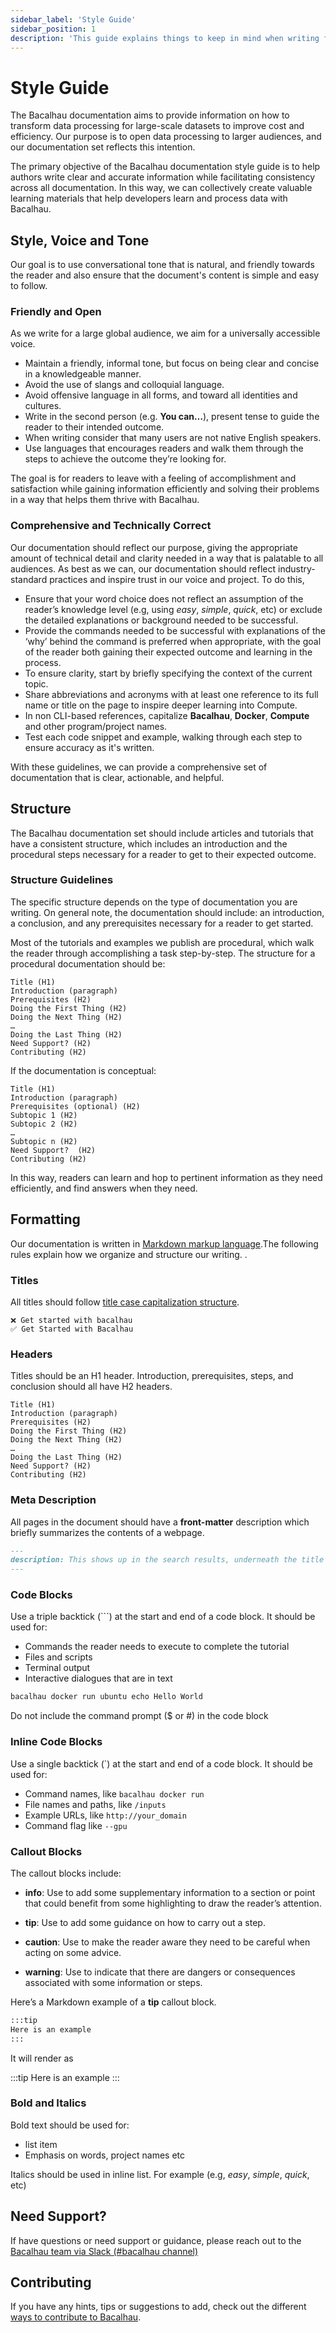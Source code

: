 ```yaml
---
sidebar_label: 'Style Guide'
sidebar_position: 1
description: 'This guide explains things to keep in mind when writing for Bacalhau’s documentation.'
---
```


# Style Guide

The Bacalhau documentation aims to provide information on how to transform data processing for large-scale datasets to improve cost and efficiency. Our purpose is to open data processing to larger audiences, and our documentation set reflects this intention.

The primary objective of the Bacalhau documentation style guide is to help authors write clear and accurate information while facilitating consistency across all documentation. In this way, we can collectively create valuable learning materials that help developers learn and process data with Bacalhau.

## Style, Voice and Tone

Our goal is to use conversational tone that is natural, and friendly towards the reader and also ensure that the document's content is simple and easy to follow.

### Friendly and Open 

As we write for a large global audience, we aim for a universally accessible voice.

- Maintain a friendly, informal tone, but focus on being clear and concise in a knowledgeable manner.
- Avoid the use of slangs and colloquial language.
- Avoid offensive language in all forms, and toward all identities and cultures.
- Write in the second person (e.g. **You can…**), present tense to guide the reader to their intended outcome. 
- When writing consider that many users are not native English speakers.
- Use languages that encourages readers and walk them through the steps to achieve the outcome they’re looking for.

The goal is for readers to leave with a feeling of accomplishment and satisfaction while gaining information efficiently and solving their problems in a way that helps them thrive with Bacalhau.

### Comprehensive and Technically Correct

Our documentation should reflect our purpose, giving the appropriate amount of technical detail and clarity needed in a way that is palatable to all audiences. As best as we can, our documentation should reflect industry-standard practices and inspire trust in our voice and project. To do this,

- Ensure that your word choice does not reflect an assumption of the reader’s knowledge level (e.g, using _easy_, _simple_, _quick_, etc) or exclude the detailed explanations or background needed to be successful.
- Provide the commands needed to be successful with explanations of the ‘why’ behind the command is preferred when appropriate, with the goal of the reader both gaining their expected outcome and learning in the process.
- To ensure clarity, start by briefly specifying the context of the current topic.
- Share abbreviations and acronyms with at least one reference to its full name or title on the page to inspire deeper learning into Compute.
- In non CLI-based references, capitalize **Bacalhau**, **Docker**, **Compute** and other program/project names.
- Test each code snippet and example, walking through each step to ensure accuracy as it's written.

With these guidelines, we can provide a comprehensive set of documentation that is clear, actionable, and helpful. 

## Structure

The Bacalhau documentation set should include articles and tutorials that have a consistent structure, which includes an introduction and the procedural steps necessary for a reader to get to their expected outcome. 

### Structure Guidelines

The specific structure depends on the type of documentation you are writing. On general note, the documentation should include: an introduction, a conclusion, and any prerequisites necessary for a reader to get started. 

Most of the tutorials and examples we publish are procedural, which walk the reader through accomplishing a task step-by-step. The structure for a procedural documentation should be:

```
Title (H1)
Introduction (paragraph)
Prerequisites (H2)
Doing the First Thing (H2)
Doing the Next Thing (H2)
…
Doing the Last Thing (H2)
Need Support? (H2)
Contributing (H2)
```

If the documentation is conceptual: 

```
Title (H1)
Introduction (paragraph)
Prerequisites (optional) (H2)
Subtopic 1 (H2)
Subtopic 2 (H2)
…
Subtopic n (H2)
Need Support?  (H2)
Contributing (H2)
```

In this way, readers can learn and hop to pertinent information as they need efficiently, and find answers when they need.

## Formatting

Our documentation is written in [Markdown markup language](https://www.markdownguide.org/basic-syntax/).The following rules explain how we organize and structure our writing. 
.

### Titles

All titles should follow [title case capitalization structure](https://apastyle.apa.org/style-grammar-guidelines/capitalization/title-case). 

```
❌ Get started with bacalhau
✅ Get Started with Bacalhau
```

### Headers

Titles should be an H1 header. Introduction, prerequisites, steps, and conclusion should all have H2 headers.

```
Title (H1)
Introduction (paragraph)
Prerequisites (H2)
Doing the First Thing (H2)
Doing the Next Thing (H2)
…
Doing the Last Thing (H2)
Need Support? (H2)
Contributing (H2)
```

### Meta Description

All pages in the document should have a **front-matter**  description which briefly summarizes the contents of a webpage.

```markdown
---
description: This shows up in the search results, underneath the title tag.
---
```

### Code Blocks

Use a triple backtick (```) at the start and end of a code block. It should be used for:

- Commands the reader needs to execute to complete the tutorial
- Files and scripts
- Terminal output
- Interactive dialogues that are in text

```bash
bacalhau docker run ubuntu echo Hello World
```

Do not include the command prompt ($ or #) in the code block

### Inline Code Blocks

Use a single backtick (`) at the start and end of a code block. It should be used for:

- Command names, like `bacalhau docker run`
- File names and paths, like `/inputs `
- Example URLs, like `http://your_domain`
- Command flag like `--gpu`

### Callout Blocks

The callout blocks include:

- **info**: Use to add some supplementary information to a section or point that could benefit from some highlighting to draw the reader’s attention.

- **tip**: Use to add some guidance on how to carry out a step.

- **caution**: Use to make the reader aware they need to be careful when acting on some advice.

- **warning**: Use to indicate that there are dangers or consequences associated with some information or steps.

Here’s a Markdown example of a **tip** callout block.

```markdown
:::tip
Here is an example
:::
```

It will render as

:::tip
Here is an example
:::

### Bold and Italics

Bold text should be used for:

- list item
- Emphasis on words, project names etc

Italics should be used in inline list. For example (e.g, _easy_, _simple_, _quick_, etc)

## Need Support?

If have questions or need support or guidance, please reach out to the [Bacalhau team via Slack (#bacalhau channel)](https://bit.ly/bacalhau-project-slack)

## Contributing

If you have any hints, tips or suggestions to add, check out the different [ways to contribute to Bacalhau](/docs/community/ways-to-contribute.md).
